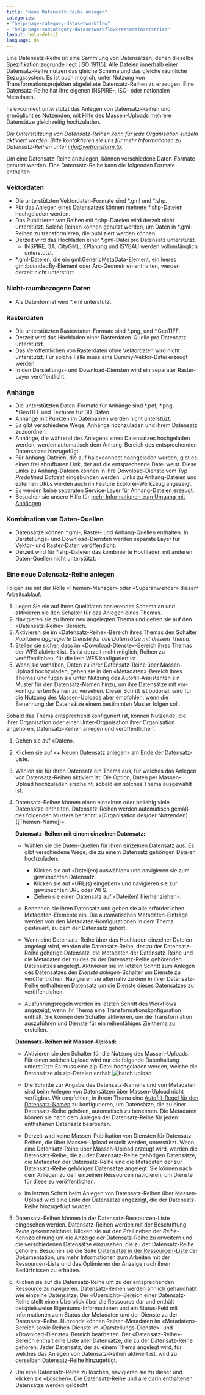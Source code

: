 ```yaml
---
title: "Neue Datensatz-Reihe anlegen"
categories:
- "help-page-category-datasetworkflow"
- "help-page-subcategory-datasetworkflowcreatedatasetseries"
layout: help-detail
language: de
---
```



Eine Datensatz-Reihe ist eine Sammlung von Datensätzen, denen dieselbe Spezifikation zugrunde liegt [ISO 19115]. Alle Dateien innerhalb einer Datensatz-Reihe nutzen das gleiche Schema und das gleiche räumliche Bezugssystem. Es ist auch möglich, unter Nutzung von Transformationsprojekten abgeleitete Datensatz-Reihen zu erzeugen. Eine Datensatz-Reihe hat ihre eigenen INSPIRE-, ISO- oder nationalen Metadaten.

hale»connect unterstützt das Anlegen von Datensatz-Reihen und ermöglicht es Nutzenden, mit Hilfe des Massen-Uploads mehrere Datensätze gleichzeitig hochzuladen.

*Die Unterstützung von Datensatz-Reihen kann für jede Organisation einzeln aktiviert werden. Bitte kontaktieren sie uns für mehr Informationen zu Datensatz-Reihen unter info@wetransform.to.*

Um eine Datensatz-Reihe anzulegen, können verschiedene Daten-Formate genutzt werden. Eine Datensatz-Reihe kann die folgenden Formate enthalten:

### Vektordaten ###
  * Die unterstützten Vektordaten-Formate sind \*.gml und \*.shp.
  * Für das Anlegen eines Datensatzes können mehrere \*.shp-Dateien hochgeladen werden.
  * Das Publizieren von Reihen mit \*.shp-Dateien wird derzeit nicht unterstützt. Solche Reihen können genutzt werden, um Daten in \*.gml-Reihen zu transformieren, die publiziert werden können.
  * Derzeit wird das Hochladen einer \*.gml-Datei pro Datensatz unterstützt.
    * INSPIRE, 3A, CityGML, XPlanung und ISYBAU werden vollumfänglich unterstützt.
  * \*.gml-Dateien, die ein gml:GenericMetaData-Element, ein leeres gml:boundedBy-Element oder Arc-Geometrien enthalten, werden derzeit nicht unterstüzt.

### Nicht-raumbezogene Daten ###
  * Als Datenformat wird \*.xml unterstützt.

### Rasterdaten ###
  * Die unterstützten Rasterdaten-Formate sind \*.png, und \*.GeoTIFF.
  * Derzeit wird das Hochladen einer Rasterdaten-Quelle pro Datensatz unterstützt.
  * Das Veröffentlichen von Rasterdaten ohne Vektordaten wird nicht unterstützt. Für solche Fälle muss eine Dummy-Vektor-Datei erzeugt werden.
  * In den Darstellungs- und Download-Diensten wird ein separater Raster-Layer veröffentlicht.

### Anhänge ###
  * Die unterstützten Daten-Formate für Anhänge sind \*.pdf, \*.png, \*.GeoTIFF und Texturen für 3D-Daten.
  * Anhänge mit Punkten im Dateinamen werden nicht unterstüzt.
  * Es gibt verschiedene Wege, Anhänge hochzuladen und ihrem Datensatz zuzuordnen.
  * Anhänge, die während des Anlegens eines Datensatzes hochgeladen werden, werden automatisch dem Anhang-Bereich des entsprechenden Datensatzes hinzugefügt.
  * Für Anhang-Dateien, die auf hale»connect hochgeladen wurden, gibt es einen frei abrufbaren Link, der auf die entsprechende Datei weist. Diese Links zu Anhang-Dateien können in ihre Download-Dienste vom Typ *Predefined Dataset* eingebunden werden. Links zu Anhang-Dateien und externen URLs werden auch im Feature Explorer-Werkzeug angezeigt.
  * Es werden keine separaten Service-Layer für Anhang-Dateien erzeugt.
  * Besuchen sie unsere Hilfe für [mehr Informationen zum Umgang mit Anhängen](https://www.wetransform.to/help/de/help-page-category-reference/help-page-subcategory-reference-data/2018/03/10/reference-data-files/)

### Kombination von Daten-Quellen ###
  * Datensätze können \*.gml-, Raster- und Anhang-Quellen enthalten. In Darstellungs- und Download-Diensten werden separate Layer für Vektor- und Raster-Daten veröffentlicht.
  * Derzeit wird für \*.shp-Dateien das kombinierte Hochladen mit anderen Daten-Quellen nicht unterstützt.

### **Eine neue Datensatz-Reihe anlegen** ###

Folgen sie mit der Rolle &laquo;Themen-Manager&raquo; oder &laquo;Superanwender&raquo; diesem Arbeitsablauf:

1. Legen Sie ein auf ihren Quelldaten basierendes Schema an und aktivieren sie den Schalter für das Anlegen eines Themas.
2. Navigieren sie zu ihrem neu angelegten Thema und gehen sie auf den &laquo;Datensatz-Reihe&raquo;-Bereich.
3. Aktivieren sie im &laquo;Datensatz-Reihe&raquo;-Bereich ihres Themas den Schalter *Publiziere aggregierte Dienste für alle Datensätze mit diesem Thema*.
4. Stellen sie sicher, dass im &laquo;Download-Dienste&raquo;-Bereich ihres Themas der WFS aktiviert ist. Es ist derzeit nicht möglich, Reihen zu veröffentlichen, für die kein WFS konfiguriert ist.
5. Wenn sie vorhaben, Daten zu ihrer Datensatz-Reihe über Massen-Upload hochzuladen, gehen sie in den &laquo;Metadaten&raquo;-Bereich ihres Themas und fügen sie unter Nutzung des Autofill-Assistenten ein Muster für den Datensatz-Namen hinzu, um ihre Datensätze mit vor-konfigurierten Namen zu versehen. Dieser Schritt ist optional, wird für die Nutzung des Massen-Uploads aber empfohlen, wenn die Benennung der Datensätze einem bestimmten Muster folgen soll.

Sobald das Thema entsprechend konfiguriert ist, können Nutzende, die ihrer Organisation oder einer Unter-Organisation ihrer Organisation angehören, Datensatz-Reihen anlegen und veröffentlichen.

1. Gehen sie auf &laquo;Daten&raquo;.
2. Klicken sie auf &laquo;+ Neuen Datensatz anlegen&raquo; am Ende der Datensatz-Liste.
3. Wählen sie für ihren Datensatz ein Thema aus, für welches das Anlegen von Datensatz-Reihen aktiviert ist. Die Option, Daten per Massen-Upload hochzuladen erscheint, sobald ein solches Thema ausgewählt ist.
4. Datensatz-Reihen können einen einzelnen oder beliebig viele Datensätze enthalten. Datensatz-Reihen werden automatisch gemäß des folgenden Musters benannt: &laquo;[Organisation des/der Nutzenden] ([Themen-Name])&raquo;.

    **Datensatz-Reihen mit einem einzelnen Datensatz:**  
      * Wählen sie die Daten-Quellen für ihren einzelnen Datensatz aus. Es gibt verschiedene Wege, die zu einem Datensatz gehörigen Dateien hochzuladen:
        *	Klicken sie auf &laquo;Datei(en) auswählen&raquo; und navigieren sie zum gewünschten Datensatz.
        * Klicken sie auf &laquo;URL(s) eingeben&raquo; und navigieren sie zur gewünschten URL oder WFS.
        * Ziehen sie einen Datensatz auf &laquo;Datei(en) hierher ziehen&raquo;.

      * Benennen sie ihren Datensatz und geben sie alle erforderlichen Metadaten-Elemente ein. Die automatischen Metadaten-Einträge werden von den Metadaten-Konfigurationen in dem Thema gesteuert, zu dem der Datensatz gehört.

      * Wenn eine Datensatz-Reihe über das Hochladen einzelner Dateien angelegt wird, werden die Datensatz-Reihe, der zu der Datensatz-Reihe gehörige Datensatz, die Metadaten der Datensatz-Reihe und die Metadaten der zu des zu der Datensatz-Reihe gehörenden Datensatzes angelegt. Aktivieren sie im letzten Schritt zum Anlegen des Datensatzes den *Dienste anlegen*-Schalter um Dienste zu veröffentlichen. Navigieren sie alternativ zu dem in ihrer Datensatz-Reihe enthaltenen Datensatz um die Dienste dieses Datensatzes zu veröffentlichen.

      * Ausführungsregeln werden im letzten Schritt des Workflows angezeigt, wenn ihr Thema eine Transformationskonfiguration enthält. Sie können den Schalter aktivieren, um die Transformation auszuführen und Dienste für ein reihenfähiges Zielthema zu erstellen. 



    **Datensatz-Reihen mit Massen-Upload:**
      * Aktivieren sie den Schalter für die Nutzung des Massen-Uploads. Für einen solchen Upload wird nur die folgende Datenhaltung unterstützt: Es muss eine zip-Datei hochgeladen werden, welche die Datensätze als zip-Dateien enthält.<img src="/images/help/de/batch_upload.png" alt="batch upload" title="Datensatz-Reihen mit Massen-Upload" class="img-responsive img-inline-help">

      * Die Schritte zur Angabe des Datensatz-Namens und von Metadaten sind beim Anlegen von Datensätzen über Massen-Upload nicht verfügbar. Wir empfehlen, in ihrem Thema eine [Autofill-Regel für den Datensatz-Namen](https://www.wetransform.to/help/de/help-page-category-setup-haleconnect/help-page-subcategory-setup-haleconnect-thememetadata/2015/02/10/theme-edit-metadata/) zu konfigurieren, um Datensätze, die zu einer Datensatz-Reihe gehören, automatisch zu benennen. Die Metadaten können sie nach dem Anlegen der Datensatz-Reihe für jeden enthaltenen Datensatz bearbeiten.

      * Derzeit wird keine Massen-Publikation von Diensten für Datensatz-Reihen, die über Massen-Upload erstellt werden, unterstützt. Wenn eine Datensatz-Reihe über Massen-Upload erzeugt wird, werden die Datensatz-Reihe, die zu der Datensatz-Reihe gehörigen Datensätze, die Metadaten der Datensatz-Reihe und die Metadaten der zur Datensatz-Reihe gehörigen Datensätze angelegt. Sie können nach dem Anlegen zu den einzelnen Ressourcen navigieren, um Dienste für diese zu veröffentlichen.

      * Im letzten Schritt beim Anlegen von Datensatz-Reihen über Massen-Upload wird eine Liste der Datensätze angezeigt, die der Datensatz-Reihe hinzugefügt wurden.

 5. Datensatz-Reihen können in der Datensatz-Ressourcen-Liste eingesehen werden. Datensatz-Reihen werden mit der Beschriftung *Reihe* gekennzeichnet. Klicken sie auf den Pfeil neben der *Reihe*-Kennzeichnung um die Anzeige der Datensatz-Reihe zu erweitern und die verschiedenen Datensätze einzusehen, die zu der Datensatz-Reihe gehören. Besuchen sie die Seite [Datensätze in der Ressourcen-Liste](https://www.wetransform.to/help/de/help-page-category-datasetworkflow/help-page-subcategory-datasetworkflowcreatedataset/2015/01/08/viewing-resource-list/) der Dokumentation, um mehr Informationen zum Arbeiten mit der Ressourcen-Liste und das Optimieren der Anzeige nach ihren Bedürfnissen zu erhalten.

6. Klicken sie auf die Datensatz-Reihe um zu der entsprechenden Ressource zu navigieren. Datensatz-Reihen werden ähnlich gehandhabt wie einzelne Datensätze. Der &laquo;Übersicht&raquo;-Bereich einer Datensatz-Reihe stellt einen Überblick über die Ressource dar und enthält beispielsweise Eigentums-Informationen und ein Status-Feld mit Informationen zum Status der Metadaten und der Dienste zu der Datensatz-Reihe. Nutzende können Reihen-Metadaten im &laquo;Metadaten&raquo;-Bereich sowie Reihen-Dienste im &laquo;Darstellungs-Dienste&raquo;- und &laquo;Download-Dienste&raquo;-Bereich bearbeiten. Der &laquo;Datensatz-Reihe&raquo;-Bereich enthält eine Liste aller Datensätze, die zu der Datensatz-Reihe gehören. Jeder Datensatz, der zu einem Thema angelegt wird, für welches das Anlegen von Datensatz-Reihen aktiviert ist, wird zu derselben Datensatz-Reihe hinzugefügt.

7. Um eine Datensatz-Reihe zu löschen, navigieren sie zu dieser und klicken sie &laquo;Löschen&raquo;. Die Datensatz-Reihe und alle darin enthaltenen Datensätze werden gelöscht.
